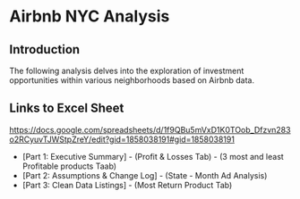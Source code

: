 # Airbnb NYC Analysis

## Introduction
The following analysis delves into the exploration of investment opportunities within various neighborhoods based on Airbnb data.

## Links to Excel Sheet
https://docs.google.com/spreadsheets/d/1f9QBu5mVxD1K0TOob_Dfzvn283o2RCyuvTJWStpZreY/edit?gid=1858038191#gid=1858038191
- [Part 1: Executive Summary]
      - (Profit & Losses Tab)
      - (3 most and least Profitable products Taab)
- [Part 2: Assumptions & Change Log]
      - (State - Month Ad Analysis)
- [Part 3: Clean Data Listings]
      - (Most Return Product Tab)
